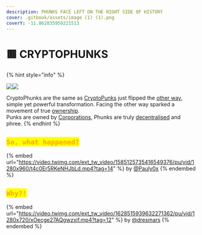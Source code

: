 ```yaml
---
description: PHUNKS FACE LEFT ON THE RIGHT SIDE OF HISTORY
cover: .gitbook/assets/image (1) (1).png
coverY: -11.862835959221513
---
```


# 🟥 CRYPTOPHUNKS

{% hint style="info" %}

![](<.gitbook/assets/Phunk\_4156 (1).png>)![](.gitbook/assets/Phunk\_4156.png)

CryptoPhunks are the same as [CryptoPunks](https://www.larvalabs.com/cryptopunks) just flipped the [other way](about/readme/phunk-is-../phunk-is-art.md), simple yet powerful transformation. Facing the other way sparked a movement of true [ownership](about/readme/phunk-is-../phunk-is-web3.md).\
Punks are owned by [Corporations](https://twitter.com/cryptopunksnfts/status/1502421713153318918?s=20\&t=sf95wtqypGRjjYHGxaH5lg), Phunks are truly [decentralised](about/readme/phunk-is-../phunk-is-web3.md) and phree.
{% endhint %}

## <mark style="color:orange;">`So, what happened?`</mark>

{% embed url="https://video.twimg.com/ext_tw_video/1585125735416549376/pu/vid/1280x960/t4c0Er5RKeNHJbLd.mp4?tag=14" %}
by [@Pauly0x](https://twitter.com/Pauly0x)
{% endembed %}

## <mark style="color:orange;">`Why?!`</mark>

{% embed url="https://video.twimg.com/ext_tw_video/1628515939632271362/pu/vid/1280x720/xOecge27AQgwzxif.mp4?tag=12" %}
by [@dresmars](https://twitter.com/dresmars/status/1611325328181559302?s=20\&t=SUfeYIWTjKouHw0xueNL3w)
{% endembed %}
